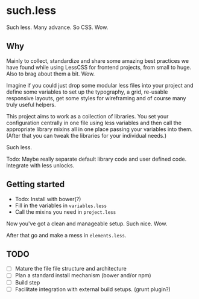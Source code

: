 such.less
=========

Such less. Many advance. So CSS. Wow.

## Why

Mainly to collect, standardize and share some amazing best practices we have found while using LessCSS for frontend projects, from small to huge. Also to brag about them a bit. Wow.

Imagine if you could just drop some modular less files into your project and define some variables to set up the typography, a grid, re-usable responsive layouts, get some styles for wireframing and of course many truly useful helpers.

This project aims to work as a collection of libraries. You set your configuration centrally in one file using less variables and then call the appropriate library mixins all in one place passing your variables into them. (After that you can tweak the libraries for your individual needs.)

Such less.

Todo: Maybe really separate default library code and user defined code. Integrate with less unlocks.

## Getting started

- Todo: Install with bower(?)
- Fill in the variables in `variables.less`
- Call the mixins you need in `project.less`

Now you've got a clean and manageable setup. Such nice. Wow.

After that go and make a mess in `elements.less`.

## TODO

- [ ] Mature the file file structure and architecture
- [ ] Plan a standard install mechanism (bower and/or npm)
- [ ] Build step
- [ ] Facilitate integration with external build setups. (grunt plugin?)
